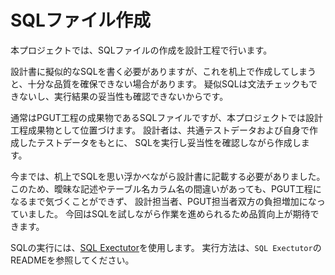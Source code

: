 # SQLファイル作成

本プロジェクトでは、SQLファイルの作成を設計工程で行います。

設計書に擬似的なSQLを書く必要がありますが、これを机上で作成してしまうと、十分な品質を確保できない場合があります。
疑似SQLは文法チェックもできないし、実行結果の妥当性も確認できないからです。

通常はPGUT工程の成果物であるSQLファイルですが、本プロジェクトでは設計工程成果物として位置づけます。
設計者は、共通テストデータおよび自身で作成したテストデータをもとに、
SQLを実行し妥当性を確認しながら作成します。

今までは、机上でSQLを思い浮かべながら設計書に記載する必要がありました。
このため、曖昧な記述やテーブル名カラム名の間違いがあっても、PGUT工程になるまで気づくことができず、
設計担当者、PGUT担当者双方の負担増加になっていました。
今回はSQLを試しながら作業を進められるため品質向上が期待できます。


SQLの実行には、[SQL Exectutor](https://github.com/nablarch/sql-executor)を使用します。
実行方法は、`SQL Exectutor`のREADMEを参照してください。


